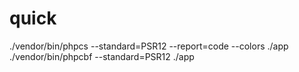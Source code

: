 # quick

./vendor/bin/phpcs --standard=PSR12 --report=code --colors ./app
./vendor/bin/phpcbf --standard=PSR12 ./app
